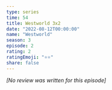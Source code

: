 ```yaml
---
type: series
time: 54
title: Westworld 3x2
date: "2022-08-12T00:00:00"
name: "Westworld"
season: 3
episode: 2
rating: 2
ratingEmoji: "⭐️⭐️"
share: false
---
```


_[No review was written for this episode]_
